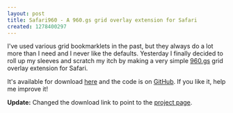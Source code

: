 ```yaml
--- 
layout: post
title: Safari960 - A 960.gs grid overlay extension for Safari
created: 1278400297
---
```

I've used various grid bookmarklets in the past, but they always do a lot more than I need and I never like the defaults. Yesterday I finally decided to roll up my sleeves and scratch my itch by making a very simple [960.gs](http://960.gs) grid overlay extension for Safari.
<!--break-->
It's available for download [here](/safari960) and the code is on [GitHub](http://github.com/henrrrik/Safari960). If you like it, help me improve it!

<strong>Update:</strong> Changed the download link to point to the [project page](/safari960).
